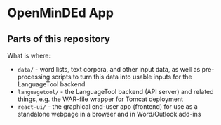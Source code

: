 # OpenMinDEd App

## Parts of this repository

What is where:

* `data/` - word lists, text corpora, and other input data, as well as pre-processing scripts to turn this data into usable inputs for the LanguageTool backend
* `languagetool/` - the LanguageTool backend (API server) and related things, e.g. the WAR-file wrapper for Tomcat deployment
* `react-ui/` - the graphical end-user app (frontend) for use as a standalone webpage in a browser and in Word/Outlook add-ins
